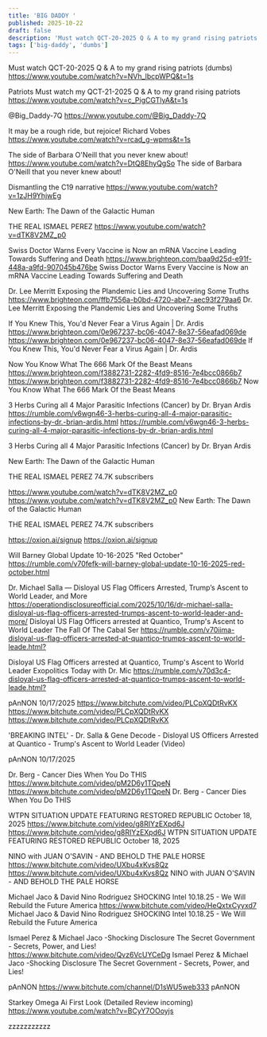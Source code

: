 ```yaml
---
title: 'BIG DADDY '
published: 2025-10-22
draft: false
description: 'Must watch QCT-20-2025 Q & A to my grand rising patriots'
tags: ['big-daddy', 'dumbs']
---
```


Must watch QCT-20-2025 Q & A to my grand rising patriots (dumbs)
<https://www.youtube.com/watch?v=NVh_lbcpWPQ&t=1s>

Patriots Must watch my QCT-21-2025 Q & A to my grand rising patriots
<https://www.youtube.com/watch?v=c_PigCGTlyA&t=1s>

@Big_Daddy-7Q
<https://www.youtube.com/@Big_Daddy-7Q>

It may be a rough ride, but rejoice!
Richard Vobes
<https://www.youtube.com/watch?v=rcad_g-wpms&t=1s>

The side of Barbara O'Neill that you never knew about!
https://www.youtube.com/watch?v=DtQ8EhyQgSo
The side of Barbara O'Neill that you never knew about!


Dismantling the C19 narrative
https://www.youtube.com/watch?v=1zJH9YhjwEg

New Earth: The Dawn of the Galactic Human

THE REAL ISMAEL PEREZ 
https://www.youtube.com/watch?v=dTK8V2MZ_p0

Swiss Doctor Warns Every Vaccine is Now an mRNA Vaccine Leading Towards Suffering and Death
https://www.brighteon.com/baa9d25d-e91f-448a-a9fd-907045b476be
Swiss Doctor Warns Every Vaccine is Now an mRNA Vaccine Leading Towards Suffering and Death

Dr. Lee Merritt Exposing the Plandemic Lies and Uncovering Some Truths
https://www.brighteon.com/ffb7556a-b0bd-4720-abe7-aec93f279aa6
Dr. Lee Merritt Exposing the Plandemic Lies and Uncovering Some Truths

If You Knew This, You'd Never Fear a Virus Again | Dr. Ardis
https://www.brighteon.com/0e967237-bc06-4047-8e37-56eafad069de
https://www.brighteon.com/0e967237-bc06-4047-8e37-56eafad069de
If You Knew This, You'd Never Fear a Virus Again | Dr. Ardis

Now You Know What The 666 Mark Of the Beast Means
https://www.brighteon.com/f3882731-2282-4fd9-8516-7e4bcc0866b7
https://www.brighteon.com/f3882731-2282-4fd9-8516-7e4bcc0866b7
Now You Know What The 666 Mark Of the Beast Means

3 Herbs Curing all 4 Major Parasitic Infections (Cancer) by Dr. Bryan Ardis
https://rumble.com/v6wgn46-3-herbs-curing-all-4-major-parasitic-infections-by-dr.-brian-ardis.html
https://rumble.com/v6wgn46-3-herbs-curing-all-4-major-parasitic-infections-by-dr.-brian-ardis.html

3 Herbs Curing all 4 Major Parasitic Infections (Cancer) by Dr. Bryan Ardis

New Earth: The Dawn of the Galactic Human

THE REAL ISMAEL PEREZ 
74.7K subscribers

https://www.youtube.com/watch?v=dTK8V2MZ_p0
https://www.youtube.com/watch?v=dTK8V2MZ_p0
New Earth: The Dawn of the Galactic Human

THE REAL ISMAEL PEREZ 
74.7K subscribers

https://oxion.ai/signup
https://oxion.ai/signup


Will Barney Global Update 10-16-2025 "Red October"
https://rumble.com/v70fefk-will-barney-global-update-10-16-2025-red-october.html

Dr. Michael Salla — Disloyal US Flag Officers Arrested, Trump’s Ascent to World Leader, and More
https://operationdisclosureofficial.com/2025/10/16/dr-michael-salla-disloyal-us-flag-officers-arrested-trumps-ascent-to-world-leader-and-more/
Disloyal US Flag Officers arrested at Quantico, Trump's Ascent to World Leader
The Fall Of The Cabal Ser
<https://rumble.com/v70iima-disloyal-us-flag-officers-arrested-at-quantico-trumps-ascent-to-world-leade.html?>

Disloyal US Flag Officers arrested at Quantico, Trump's Ascent to World Leader
Exopolitics Today with Dr. Mic
<https://rumble.com/v70d3c4-disloyal-us-flag-officers-arrested-at-quantico-trumps-ascent-to-world-leade.html?>

pAnNON
10/17/2025
https://www.bitchute.com/video/PLCpXQDtRvKX
https://www.bitchute.com/video/PLCpXQDtRvKX
https://www.bitchute.com/video/PLCpXQDtRvKX

'BREAKING INTEL' - Dr. Salla & Gene Decode - Disloyal US Officers Arrested at Quantico - Trump's Ascent to World Leader (Video)

pAnNON
10/17/2025

Dr. Berg - Cancer Dies When You Do THIS
https://www.bitchute.com/video/pM2D6y1TQpeN
https://www.bitchute.com/video/pM2D6y1TQpeN
Dr. Berg - Cancer Dies When You Do THIS

WTPN SITUATION UPDATE FEATURING RESTORED REPUBLIC October 18, 2025
https://www.bitchute.com/video/g8RIYzEXpd6J
https://www.bitchute.com/video/g8RIYzEXpd6J
WTPN SITUATION UPDATE FEATURING RESTORED REPUBLIC October 18, 2025


NINO with JUAN O'SAVIN - AND BEHOLD THE PALE HORSE
https://www.bitchute.com/video/UXbu4xKvs8Qz
https://www.bitchute.com/video/UXbu4xKvs8Qz
NINO with JUAN O'SAVIN - AND BEHOLD THE PALE HORSE


Michael Jaco & David Nino Rodriguez SHOCKING Intel 10.18.25 - We Will Rebuild the Future America
https://www.bitchute.com/video/HeQxtxCyyxd7
Michael Jaco & David Nino Rodriguez SHOCKING Intel 10.18.25 - We Will Rebuild the Future America


Ismael Perez & Michael Jaco -Shocking Disclosure The Secret Government - Secrets, Power, and Lies!
https://www.bitchute.com/video/Qvz6VcUYCeDg
Ismael Perez & Michael Jaco -Shocking Disclosure The Secret Government - Secrets, Power, and Lies!



pAnNON
https://www.bitchute.com/channel/D1sWU5web333
pAnNON

Starkey Omega Ai First Look (Detailed Review incoming)
<https://www.youtube.com/watch?v=BCyY7OOoyjs>






































zzzzzzzzzzz

